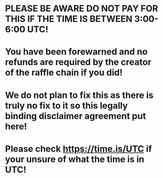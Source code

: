 # PLEASE BE AWARE DO NOT PAY FOR THIS IF THE TIME IS BETWEEN 3:00-6:00 UTC!
# You have been forewarned and no refunds are required by the creator of the raffle chain if you did!
# We do not plan to fix this as there is truly no fix to it so this legally binding disclaimer agreement put here! 
# Please check https://time.is/UTC if your unsure of what the time is in UTC!
